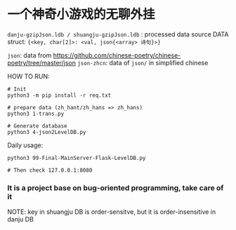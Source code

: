 # 一个神奇小游戏的无聊外挂

`danju-gzipJson.ldb / shuangju-gzipJson.ldb` : processed data source
DATA struct: `{<key, char[2]>: <val, json{<array> 诗句}>}`

`json`: data from https://github.com/chinese-poetry/chinese-poetry/tree/master/json
`json-zhcn`: data of `json/` in simplified chinese

HOW TO RUN:

```
# Init 
python3 -m pip install -r req.txt

# prepare data (zh_hant/zh_hans => zh_hans)
python3 1-trans.py

# Generate database 
python3 4-json2LevelDB.py
```

Daily usage:
```
python3 99-Final-MainServer-Flask-LevelDB.py

# Then check 127.0.0.1:8080
```

### It is a project base on bug-oriented programming, take care of it

NOTE: key in shuangju DB is order-sensitve, but it is order-insensitive in danju DB